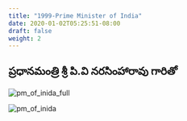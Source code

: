 ```yaml
---
title: "1999-Prime Minister of India"
date: 2020-01-02T05:25:51-08:00
draft: false
weight: 2
---
```


## ప్రధానమంత్రి శ్రీ పి.వి నరసింహారావు గారితో 



![pm_of_inida_full](/meegada.in/images/felicitations/1998_05_08_PM_India_full.png)

![pm_of_inida](/meegada.in/images/felicitations/1998_05_08_PM_India.jpg)

